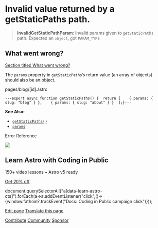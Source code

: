 Invalid value returned by a getStaticPaths path.
================================================

> **InvalidGetStaticPathParam**: Invalid params given to `getStaticPaths` path. Expected an `object`, got `PARAM_TYPE`

What went wrong?
----------------

[Section titled What went wrong?](#what-went-wrong)

The `params` property in `getStaticPaths`’s return value (an array of objects) should also be an object.

pages/blog/\[id\].astro

    ---export async function getStaticPaths() {  return [    { params: { slug: "blog" } },    { params: { slug: "about" } }  ];}---

**See Also:**

*   [`getStaticPaths()`](/en/reference/routing-reference/#getstaticpaths)
*   [`params`](/en/reference/api-reference/#params)

Error Reference

![](/_astro/CodingInPublic.DpaYu7Qd_5sx41.webp)

Learn Astro with **Coding in Public**
-------------------------------------

150+ video lessons • Astro v5 ready

[Get 20% off](https://learnastro.dev?code=ASTRO_PROMO)

document.querySelectorAll("a\[data-learn-astro-cta\]").forEach(a=>a.addEventListener("click",()=>{window.fathom?.trackEvent("Docs: Coding in Public campaign click")}));

[Edit page](https://github.com/withastro/astro/blob/main/packages/astro/src/core/errors/errors-data.ts) [Translate this page](https://contribute.docs.astro.build/guides/i18n/)

[Contribute](/en/contribute/) [Community](https://astro.build/chat) [Sponsor](https://opencollective.com/astrodotbuild)

